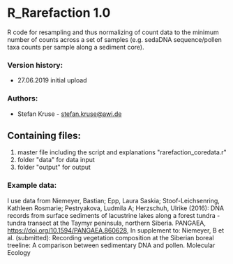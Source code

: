 # R_Rarefaction 1.0
R code for resampling and thus normalizing of count data to the minimum number of counts across a set of samples (e.g. sedaDNA sequence/pollen taxa counts per sample along a sediment core).

### Version history:
- 27.06.2019 initial upload

### Authors:
- Stefan Kruse - stefan.kruse@awi.de

## Containing files:
1. master file including the script and explanations "rarefaction_coredata.r"
2. folder "data" for data input
3. folder "output" for output

### Example data:
I use data from Niemeyer, Bastian; Epp, Laura Saskia; Stoof-Leichsenring, Kathleen Rosmarie; Pestryakova, Ludmila A; Herzschuh, Ulrike (2016): DNA records from surface sediments of lacustrine lakes along a forest tundra - tundra transect at the Taymyr peninsula, northern Siberia. PANGAEA, https://doi.org/10.1594/PANGAEA.860628, In supplement to: Niemeyer, B et al. (submitted): Recording vegetation composition at the Siberian boreal treeline: A comparison between sedimentary DNA and pollen. Molecular Ecology
